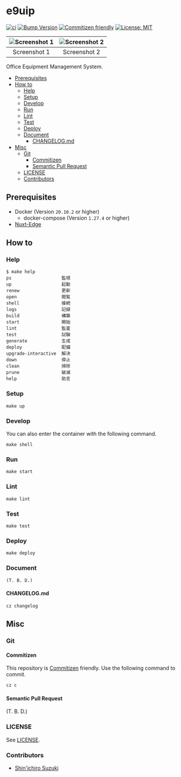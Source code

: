 # e9uip

[![ci](https://github.com/shin-sforzando/e9uip/workflows/ci/badge.svg)](https://github.com/shin-sforzando/e9uip/actions?query=workflow:ci)
[![Bump Version](https://github.com/shin-sforzando/e9uip/workflows/Bump%20Version/badge.svg)](https://github.com/shin-sforzando/e9uip/actions?query=workflow:%22Bump+Version%22)
[![Commitizen friendly](https://img.shields.io/badge/commitizen-friendly-brightgreen.svg)](http://commitizen.github.io/cz-cli/)
[![License: MIT](https://img.shields.io/badge/License-MIT-blue.svg)](https://opensource.org/licenses/MIT)

|![Screenshot 1](https://placehold.jp/32/3d4070/ffffff/720x480.png?text=Screenshot%201)|![Screenshot 2](https://placehold.jp/32/703d40/ffffff/720x480.png?text=Screenshot%202)|
|:---:|:---:|
|Screenshot 1|Screenshot 2|

Office Equipment Management System.

- [Prerequisites](#prerequisites)
- [How to](#how-to)
  - [Help](#help)
  - [Setup](#setup)
  - [Develop](#develop)
  - [Run](#run)
  - [Lint](#lint)
  - [Test](#test)
  - [Deploy](#deploy)
  - [Document](#document)
    - [CHANGELOG.md](#changelogmd)
- [Misc](#misc)
  - [Git](#git)
    - [Commitizen](#commitizen)
    - [Semantic Pull Request](#semantic-pull-request)
  - [LICENSE](#license)
  - [Contributors](#contributors)

## Prerequisites

- Docker (Version `20.10.2` or higher)
  - docker-compose (Version `1.27.4` or higher)
- [Nuxt-Edge](https://www.npmjs.com/package/nuxt-edge)

## How to

### Help

```shell
$ make help
ps                   監視
up                   起動
renew                更新
open                 閲覧
shell                接続
logs                 記録
build                構築
start                開始
lint                 監査
test                 試験
generate             生成
deploy               配備
upgrade-interactive  解決
down                 停止
clean                掃除
prune                破滅
help                 助言
```

### Setup

```shell
make up
```

### Develop

You can also enter the container with the following command.

```shell
make shell
```

### Run

```shell
make start
```

### Lint

```shell
make lint
```

### Test

```shell
make test
```

### Deploy

```shell
make deploy
```

### Document

```shell
(T. B. D.)
```

#### CHANGELOG.md

```shell
cz changelog
```

## Misc

### Git

#### Commitizen

This repository is [Commitizen](https://commitizen.github.io/cz-cli/) friendly.
Use the following command to commit.

```shell
cz c
```

#### Semantic Pull Request

(T. B. D.)

### LICENSE

See [LICENSE](LICENSE).

### Contributors

- [Shin'ichiro Suzuki](https://github.com/shin-sforzando)
